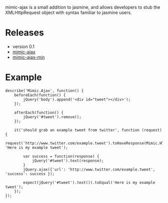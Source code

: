 mimic-ajax is a small addition to jasmine, and allows developers to stub the XMLHttpRequest object with syntax familiar to jasmine users.

Releases
========

* version 0.1
 * [mimic-ajax](https://raw.github.com/azzamallow/mimic-ajax/blob/master/release/mimic.ajax.0.1.js)
 * [mimic-ajax-min](https://raw.github.com/azzamallow/mimic-ajax/blob/master/release/mimic.ajax.0.1-min.js)

Example
======

	describe('Mimic.Ajax', function() {
		beforeEach(function() {
			jQuery('body').append('<div id="tweet"></div>');
		});
	
		afterEach(function() {
			jQuery('#tweet').remove();
		});

		it('should grab an example tweet from twitter', function (request) {
			request('http://www.twitter.com/example.tweet').toHaveResponse(Mimic.HTTP.SUCCESS, 'Here is my example tweet');
		
			var success = function(response) {
				jQuery('#tweet').text(response);
			}
			jQuery.ajax({'url': 'http://www.twitter.com/example.tweet', 'success': success });

			expect(jQuery('#tweet').text()).toEqual('Here is my example tweet');
		});	
	});